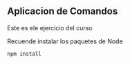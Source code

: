 ## Aplicacion de Comandos

Este es ele ejercicio del curso

Recuende instalar los paquetes de Node

````
npm install

````
